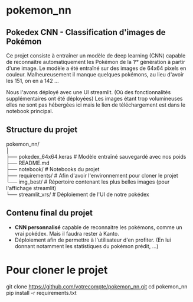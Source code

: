 # pokemon_nn

## Pokedex CNN - Classification d'images de Pokémon
Ce projet consiste à entraîner un modèle de deep learning (CNN) capable de reconnaître automatiquement les Pokémon de la 1ʳᵉ génération à partir d'une image. 
Le modèle a été entraîné sur des images de 64x64 pixels en couleur.
Malheureusement il manque quelques pokémons, au lieu d'avoir les 151, on en a 142 ... 

Nous l'avons déployé avec une UI streamlit. (Où des fonctionnalités supplémentaires ont été déployées)
Les images étant trop volumineuses elles ne sont pas hébergées ici mais le lien de téléchargement est dans le notebook principal.

## Structure du projet 

pokemon_nn/  
│  
├── pokedex_64x64.keras        # Modèle entraîné sauvegardé avec nos poids  
├── README.md                    
├── notebook/                  # Notebooks du projet  
├── requirements/              # Afin d'avoir l'environnement pour cloner le projet  
└── img_best/                  # Répertoire contenant les plus belles images (pour l'affichage streamlit)  
└── streamlit_vrs/             # Déploiement de l'UI de notre pokédex  


## Contenu final du projet

- **CNN personnalisé** capable de reconnaitre les pokémons, comme un vrai pokédex. Mais il faudra rester à Kanto. 
- Déploiement afin de permettre à l'utilisateur d'en profiter. (En lui donnant notamment les statistiques du pokémon prédit, ...) 

# Pour cloner le projet 
git clone https://github.com/votrecompte/pokemon_nn.git
cd pokemon_nn
pip install -r requirements.txt

